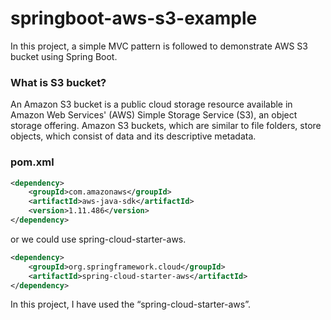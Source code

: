 # springboot-aws-s3-example
In this project, a simple MVC pattern is followed to demonstrate AWS S3 bucket using Spring Boot. 
### What is S3 bucket?
An Amazon S3 bucket is a public cloud storage resource available in Amazon Web Services' (AWS) Simple Storage Service (S3), an object storage offering. Amazon S3 buckets, which are similar to file folders, store objects, which consist of data and its descriptive metadata.
### pom.xml
```xml
<dependency>
    <groupId>com.amazonaws</groupId>
    <artifactId>aws-java-sdk</artifactId>
    <version>1.11.486</version>
</dependency>
```
or we could use spring-cloud-starter-aws.
```xml
<dependency>
    <groupId>org.springframework.cloud</groupId>
    <artifactId>spring-cloud-starter-aws</artifactId>
</dependency>
```
In this project, I have used the “spring-cloud-starter-aws”.
